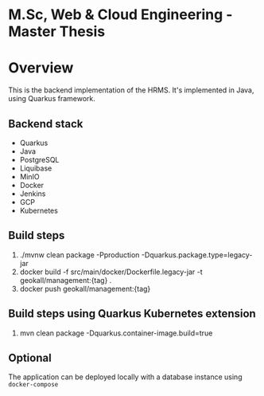 # M.Sc, Web & Cloud Engineering - Master Thesis

# Overview

This is the backend implementation of the HRMS. It's implemented in Java, using Quarkus framework.

## Backend stack

- Quarkus
- Java
- PostgreSQL
- Liquibase
- MinIO
- Docker
- Jenkins
- GCP
- Kubernetes

## Build steps

1. ./mvnw clean package -Pproduction -Dquarkus.package.type=legacy-jar
2. docker build -f src/main/docker/Dockerfile.legacy-jar -t geokall/management:{tag} .
3. docker push geokall/management:{tag}

## Build steps using Quarkus Kubernetes extension

1. mvn clean package -Dquarkus.container-image.build=true

## Optional

The application can be deployed locally with a database instance using `docker-compose`